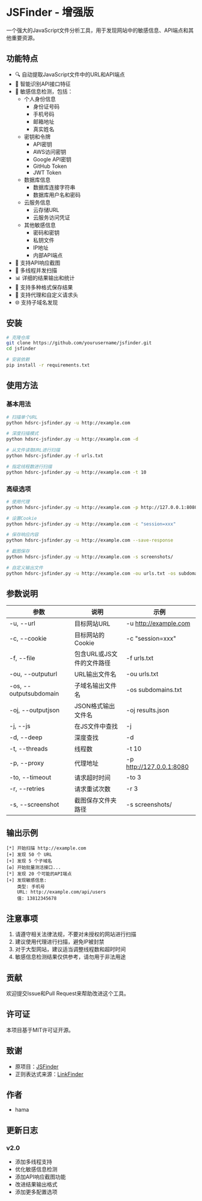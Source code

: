 # JSFinder - 增强版

一个强大的JavaScript文件分析工具，用于发现网站中的敏感信息、API端点和其他重要资源。

## 功能特点

- 🔍 自动提取JavaScript文件中的URL和API端点
- 🎯 智能识别API接口特征
- 🔐 敏感信息检测，包括：
  - 个人身份信息
    - 身份证号码
    - 手机号码
    - 邮箱地址
    - 真实姓名
  - 密钥和令牌
    - API密钥
    - AWS访问密钥
    - Google API密钥
    - GitHub Token
    - JWT Token
  - 数据库信息
    - 数据库连接字符串
    - 数据库用户名和密码
  - 云服务信息
    - 云存储URL
    - 云服务访问凭证
  - 其他敏感信息
    - 密码和密钥
    - 私钥文件
    - IP地址
    - 内部API端点
- 📸 支持API响应截图
- 🚀 多线程并发扫描
- 📊 详细的结果输出和统计
- 💾 支持多种格式保存结果
- 🔄 支持代理和自定义请求头
- 🌐 支持子域名发现

## 安装

```bash
# 克隆仓库
git clone https://github.com/yourusername/jsfinder.git
cd jsfinder

# 安装依赖
pip install -r requirements.txt
```

## 使用方法

### 基本用法

```bash
# 扫描单个URL
python hdsrc-jsfinder.py -u http://example.com

# 深度扫描模式
python hdsrc-jsfinder.py -u http://example.com -d

# 从文件读取URL进行扫描
python hdsrc-jsfinder.py -f urls.txt

# 指定线程数进行扫描
python hdsrc-jsfinder.py -u http://example.com -t 10
```

### 高级选项

```bash
# 使用代理
python hdsrc-jsfinder.py -u http://example.com -p http://127.0.0.1:8080

# 设置Cookie
python hdsrc-jsfinder.py -u http://example.com -c "session=xxx"

# 保存响应内容
python hdsrc-jsfinder.py -u http://example.com --save-response

# 截图保存
python hdsrc-jsfinder.py -u http://example.com -s screenshots/

# 自定义输出文件
python hdsrc-jsfinder.py -u http://example.com -ou urls.txt -os subdomains.txt -oj results.json
```

## 参数说明

| 参数 | 说明 | 示例 |
|------|------|------|
| -u, --url | 目标网站URL | -u http://example.com |
| -c, --cookie | 目标网站的Cookie | -c "session=xxx" |
| -f, --file | 包含URL或JS文件的文件路径 | -f urls.txt |
| -ou, --outputurl | URL输出文件名 | -ou urls.txt |
| -os, --outputsubdomain | 子域名输出文件名 | -os subdomains.txt |
| -oj, --outputjson | JSON格式输出文件名 | -oj results.json |
| -j, --js | 在JS文件中查找 | -j |
| -d, --deep | 深度查找 | -d |
| -t, --threads | 线程数 | -t 10 |
| -p, --proxy | 代理地址 | -p http://127.0.0.1:8080 |
| -to, --timeout | 请求超时时间 | -to 3 |
| -r, --retries | 请求重试次数 | -r 3 |
| -s, --screenshot | 截图保存文件夹路径 | -s screenshots/ |

## 输出示例

```
[*] 开始扫描 http://example.com
[+] 发现 50 个 URL
[+] 发现 5 个子域名
[✪] 开始批量测活接口...
[*] 发现 20 个可能的API端点
[+] 发现敏感信息:
    类型: 手机号
    URL: http://example.com/api/users
    值: 13812345678
```

## 注意事项

1. 请遵守相关法律法规，不要对未授权的网站进行扫描
2. 建议使用代理进行扫描，避免IP被封禁
3. 对于大型网站，建议适当调整线程数和超时时间
4. 敏感信息检测结果仅供参考，请勿用于非法用途

## 贡献

欢迎提交Issue和Pull Request来帮助改进这个工具。

## 许可证

本项目基于MIT许可证开源。

## 致谢

- 原项目：[JSFinder](https://github.com/Threezh1/JSFinder)
- 正则表达式来源：[LinkFinder](https://github.com/GerbenJavado/LinkFinder)

## 作者

- hama

## 更新日志

### v2.0
- 添加多线程支持
- 优化敏感信息检测
- 添加API响应截图功能
- 改进结果输出格式
- 添加更多配置选项 
